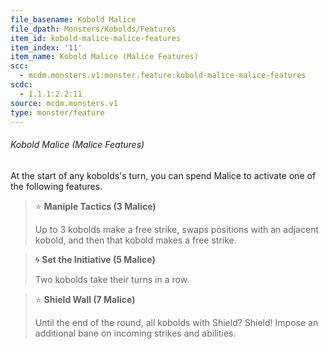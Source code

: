 ```yaml
---
file_basename: Kobold Malice
file_dpath: Monsters/Kobolds/Features
item_id: kobold-malice-malice-features
item_index: '11'
item_name: Kobold Malice (Malice Features)
scc:
  - mcdm.monsters.v1:monster.feature:kobold-malice-malice-features
scdc:
  - 1.1.1:2.2:11
source: mcdm.monsters.v1
type: monster/feature
---
```


###### Kobold Malice (Malice Features)

At the start of any kobolds's turn, you can spend Malice to activate one of the following features.

<!-- -->
> ⭐️ **Maniple Tactics (3 Malice)**
>
> Up to 3 kobolds make a free strike, swaps positions with an adjacent kobold, and then that kobold makes a free strike.

<!-- -->
> 🌀 **Set the Initiative (5 Malice)**
>
> Two kobolds take their turns in a row.

<!-- -->
> ⭐️ **Shield Wall (7 Malice)**
>
> Until the end of the round, all kobolds with Shield? Shield! Impose an additional bane on incoming strikes and abilities.
